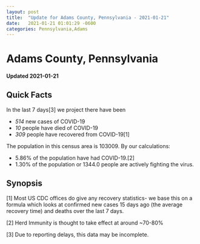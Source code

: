 ```yaml
---
layout: post
title:  "Update for Adams County, Pennsylvania - 2021-01-21"
date:   2021-01-21 01:01:29 -0600
categories: Pennsylvania,Adams
---
```


# Adams County, Pennsylvania
#### Updated 2021-01-21

## Quick Facts

In the last 7 days[3] we project there have been
- *514* new cases of COVID-19
- *10* people have died of COVID-19
- *309* people have recovered from COVID-19[1]

The population in this census area is 103009. By our calculations:
- 5.86% of the population have had COVID-19.[2]
- 1.30% of the population or 1344.0 people are actively fighting the virus.

## Synopsis




[1] Most US CDC offices do give any recovery statistics- we base this on a formula which looks at confirmed new cases
15 days ago (the average recovery time) and deaths over the last 7 days.

[2] Herd Immunity is thought to take effect at around ~70-80%

[3] Due to reporting delays, this data may be incomplete.
 
    